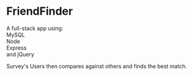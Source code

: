 # FriendFinder

A full-stack app using: <br />
  MySQL <br />
  Node <br />
  Express <br />
  and jQuery

Survey's Users then compares against others and finds the best match.
